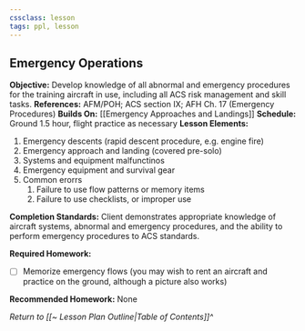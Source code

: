 ```yaml
---
cssclass: lesson
tags: ppl, lesson
---
```

## Emergency Operations

**Objective:** Develop knowledge of all abnormal and emergency procedures for the training aircraft in use, including all ACS risk management and skill tasks.
**References:** AFM/POH; ACS section IX; AFH Ch. 17 (Emergency Procedures)
**Builds On:** [[Emergency Approaches and Landings]]
**Schedule:** Ground 1.5 hour, flight practice as necessary
**Lesson Elements:**
1. Emergency descents (rapid descent procedure, e.g. engine fire)
2. Emergency approach and landing (covered pre-solo)
3. Systems and equipment malfunctinos
4. Emergency equipment and survival gear
5. Common erorrs
	1. Failure to use flow patterns or memory items
	2. Failure to use checklists, or improper use

**Completion Standards:** Client demonstrates appropriate knowledge of aircraft systems, abnormal and emergency procedures, and the ability to perform emergency procedures to ACS standards.

**Required Homework:** 
- [ ] Memorize emergency flows (you may wish to rent an aircraft and practice on the ground, although a picture also works)

**Recommended Homework:** None

*Return to [[~ Lesson Plan Outline|Table of Contents]]^*